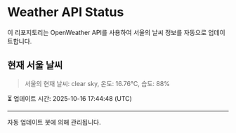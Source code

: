 
# Weather API Status

이 리포지토리는 OpenWeather API를 사용하여 서울의 날씨 정보를 자동으로 업데이트합니다.

## 현재 서울 날씨
> 서울의 현재 날씨: clear sky, 온도: 16.76°C, 습도: 88%

⏳ 업데이트 시간: 2025-10-16 17:44:48 (UTC)

---
자동 업데이트 봇에 의해 관리됩니다.
